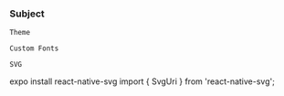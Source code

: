 ### Subject

`Theme`

<!-- в библиотеке styled-components /advanced/
можем использовать глобально переменные с цветами, размерами и тд

- создаем всё необходимое
  export const theme = {
  colors,
  space,
  lineHeights,
  sizes,
  fonts,
  fontSizes,
  fontWeights,
  };
- оборачиваем в App.js
  import { ThemeProvider } from "styled-components/native";
    <ThemeProvider theme={theme}>
    </ThemeProvider>
  используем в нужном месте
  color: ${(props) => props.theme.colors.ui.primary}; -->

`Custom Fonts`

<!-- нужны такие шрифты
export const fonts = {
body: "Oswald_400Regular",
heading: "Lato_400Regular",
monospace: "Oswald_400Regular",
};

- устанавливаем
  expo install @expo-google-fonts/oswald expo-font
  expo install expo-font
  expo install @expo-google-fonts/lato

- используем
  import {
  useFonts as useOswald,
  Oswald_400Regular,
  } from "@expo-google-fonts/oswald";
  import { useFonts as useLato, Lato_400Regular } from "@expo-google-fonts/lato";

  const [oswaldLoaded] = useOswald({
  Oswald_400Regular,
  });

  const [latoLoaded] = useLato({
  Lato_400Regular,
  });

  if (!oswaldLoaded || !latoLoaded) {
  return null;
  }

используем где нужно
font-family: ${(props) => props.theme.fonts.body};  -->

`SVG`

expo install react-native-svg
import { SvgUri } from 'react-native-svg';

<SvgUri
    width="100%"
    height="100%"
    uri="http://thenewcode.com/assets/images/thumbnails/homer-simpson.svg"
  />
